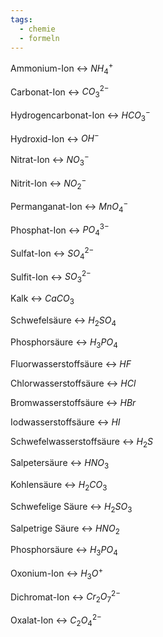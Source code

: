 ```yaml
---
tags:
  - chemie
  - formeln
---
```

Ammonium-Ion <-> $NH_4^+$
<!--SR:!2024-09-14,57,318!2024-09-05,46,300-->

Carbonat-Ion <-> $CO_3^{2-}$
<!--SR:!2024-08-29,39,306!2024-08-21,33,263-->

Hydrogencarbonat-Ion <-> $HCO_3^-$
<!--SR:!2024-08-13,25,260!2024-08-18,10,214-->
Hydroxid-Ion <-> $OH^-$
<!--SR:!2024-08-18,32,286!2024-08-22,37,294-->

Nitrat-Ion <-> $NO_3^-$
<!--SR:!2024-08-25,40,294!2024-10-16,73,286-->

Nitrit-Ion <-> $NO_2^-$
<!--SR:!2024-08-24,36,283!2024-08-26,41,294-->

Permanganat-Ion <-> $MnO_4^-$
<!--SR:!2024-08-30,44,294!2024-09-01,42,300-->

Phosphat-Ion <-> $PO_4^{3-}$
<!--SR:!2024-09-10,50,300!2024-09-04,45,283-->

Sulfat-Ion <-> $SO_4^{2-}$
<!--SR:!2024-08-21,34,263!2024-09-03,43,306-->

Sulfit-Ion <-> $SO_3^{2-}$
<!--SR:!2024-09-08,48,300!2024-08-21,37,294-->

Kalk <-> $CaCO_3$
<!--SR:!2024-08-22,32,280!2024-10-14,73,283-->

Schwefelsäure <-> $H_2SO_4$
<!--SR:!2024-08-11,25,254!2024-08-28,37,263-->

Phosphorsäure <-> $H_3PO_4$
<!--SR:!2024-08-27,37,266!2024-10-30,83,306-->

Fluorwasserstoffsäure <-> $HF$
<!--SR:!2024-09-09,49,300!2024-08-16,30,283-->


Chlorwasserstoffsäure <-> $HCl$
<!--SR:!2024-08-19,32,283!2024-08-09,9,254-->

Bromwasserstoffsäure <-> $HBr$
<!--SR:!2024-09-02,43,300!2024-08-31,45,294-->

Iodwasserstoffsäure <-> $HI$
<!--SR:!2024-08-25,38,299!2024-08-26,38,300-->

Schwefelwasserstoffsäure <-> $H_2S$
<!--SR:!2024-08-29,39,306!2024-08-20,32,279-->

Salpetersäure <-> $HNO_3$
<!--SR:!2024-08-16,28,279!2024-08-17,21,280-->

Kohlensäure <-> $H_2CO_3$
<!--SR:!2024-08-29,41,300!2024-08-15,29,283-->

Schwefelige Säure <-> $H_2SO_3$
<!--SR:!2024-08-10,8,254!2024-08-24,16,223-->

Salpetrige Säure <-> $HNO_2$
<!--SR:!2024-08-22,30,266!2024-10-12,65,254-->

Phosphorsäure <-> $H_3PO_4$
<!--SR:!2024-11-02,86,283!2024-08-18,28,260-->

Oxonium-Ion <-> $H_3O^+$
<!--SR:!2024-09-13,50,306!2024-08-14,28,263-->

Dichromat-Ion <-> $Cr_2O_7^{2-}$
<!--SR:!2024-09-17,40,263!2024-10-01,64,294-->

Oxalat-Ion <-> $C_2O_4^{2-}$
<!--SR:!2024-09-14,51,306!2024-08-17,30,263-->

